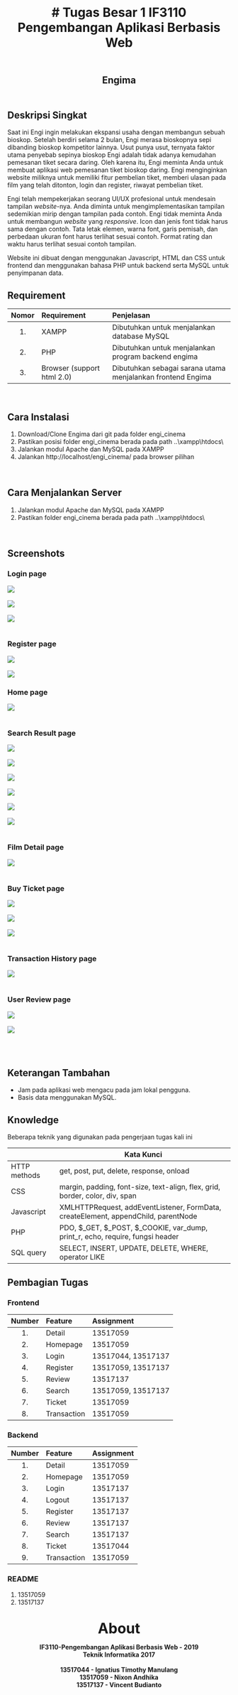 
<h1 align="center">
    <b>
        <br>
        # Tugas Besar 1 IF3110 Pengembangan Aplikasi Berbasis Web
        <br>
    </b>
</h1>

<h2 align="center">
    <b>
        <br>
        Engima
        <br>
        <br>
    </b>
</h2>

## Deskripsi Singkat

Saat ini Engi ingin melakukan ekspansi usaha dengan membangun sebuah bioskop. Setelah berdiri selama 2 bulan, Engi merasa bioskopnya sepi dibanding bioskop kompetitor lainnya. Usut punya usut, ternyata faktor utama penyebab sepinya bioskop Engi adalah tidak adanya kemudahan pemesanan tiket secara daring. Oleh karena itu, Engi meminta Anda untuk membuat aplikasi web pemesanan tiket bioskop daring. Engi menginginkan website miliknya untuk memiliki fitur pembelian tiket, memberi ulasan pada film yang telah ditonton, login dan register, riwayat pembelian tiket.

Engi telah mempekerjakan seorang UI/UX profesional untuk mendesain tampilan *website*-nya. Anda diminta untuk mengimplementasikan tampilan sedemikian mirip dengan tampilan pada contoh. Engi tidak meminta Anda untuk membangun *website* yang *responsive*. Icon dan jenis font tidak harus sama dengan contoh. Tata letak elemen, warna font, garis pemisah, dan perbedaan ukuran font harus terlihat sesuai contoh. Format rating dan waktu harus terlihat sesuai contoh tampilan.

Website ini dibuat dengan menggunakan Javascript, HTML dan CSS untuk frontend dan menggunakan bahasa PHP untuk backend serta MySQL untuk penyimpanan data.

## Requirement
| Nomor | Requirement                | Penjelasan                                                   |
|:-----:|:---------------------------|:-------------------------------------------------------------|
| 1.    | XAMPP                      | Dibutuhkan untuk menjalankan database MySQL                  |
| 2.    | PHP                        | Dibutuhkan untuk menjalankan program backend engima          |
| 3.    | Browser (support html 2.0) | Dibutuhkan sebagai sarana utama menjalankan frontend Engima  |
<br>

## Cara Instalasi
1. Download/Clone Engima dari git pada folder engi_cinema
2. Pastikan posisi folder engi_cinema berada pada path ..\xampp\htdocs\
3. Jalankan modul Apache dan MySQL pada XAMPP
4. Jalankan http://localhost/engi_cinema/ pada browser pilihan

<br>

## Cara Menjalankan Server
1. Jalankan modul Apache dan MySQL pada XAMPP
2. Pastikan folder engi_cinema berada pada path ..\xampp\htdocs\

<br>

## Screenshots

### Login page

![](screenshots/login1.png)
<br>
<br>
![](screenshots/login2.png)
<br>
<br>
![](screenshots/login3.png)
<br>
<br>

### Register page

![](screenshots/register1.png)
<br>
<br>
![](screenshots/register2.png)

### Home page

![](screenshots/homepage.png)
<br>
<br>

### Search Result page

![](screenshots/search1.png)
<br>
<br>
![](screenshots/search2.png)
<br>
<br>
![](screenshots/search3.png)
<br>
<br>
![](screenshots/search4.png)
<br>
<br>
![](screenshots/search5.png)
<br>
<br>
![](screenshots/search6.png)
<br>
<br>

### Film Detail page

![](screenshots/movieDetail.png)
<br>
<br>

### Buy Ticket page

![](screenshots/BookTicket-Noticketselected.png)
<br>
<br>
![](screenshots/BookTicket-Selectedticket.png)
<br>
<br>
![](screenshots/BookTicket-Success.png)
<br>
<br>

### Transaction History page

![](screenshots/transactions.png)
<br>
<br>

### User Review page

![](screenshots/addReview1.png)
<br>
<br>
![](screenshots/addReview2.png)
<br>
<br>

<br>

## Keterangan Tambahan

* Jam pada aplikasi web mengacu pada jam lokal pengguna.
* Basis data menggunakan MySQL.

## Knowledge

Beberapa teknik yang digunakan pada pengerjaan tugas kali ini

|              | Kata Kunci                                                                           |
| ------------ | ------------------------------------------------------------------------------------ |
| HTTP methods | get, post, put, delete, response, onload                                             |
| CSS          | margin, padding, font-size, text-align, flex, grid, border, color, div, span         |
| Javascript   | XMLHTTPRequest, addEventListener, FormData, createElement, appendChild, parentNode   |
| PHP          | PDO, $_GET, $_POST, $_COOKIE, var_dump, print_r, echo, require, fungsi header        |
| SQL query    | SELECT, INSERT, UPDATE, DELETE, WHERE, operator LIKE                                 |

## Pembagian Tugas

### Frontend
| Number | Feature     | Assignment         |
|:------:|:------------|:-------------------|
| 1.     | Detail      | 13517059           |
| 2.     | Homepage    | 13517059           |
| 3.     | Login       | 13517044, 13517137 |
| 4.     | Register    | 13517059, 13517137 |
| 5.     | Review      | 13517137           |
| 6.     | Search      | 13517059, 13517137 |
| 7.     | Ticket      | 13517059           |
| 8.     | Transaction | 13517059           |

### Backend
| Number | Feature     | Assignment         |
|:------:|:------------|:-------------------|
| 1.     | Detail      | 13517059           |
| 2.     | Homepage    | 13517059           |
| 3.     | Login       | 13517137           |
| 4.     | Logout      | 13517137           |
| 5.     | Register    | 13517137           |
| 6.     | Review      | 13517137           |
| 7.     | Search      | 13517137           |
| 8.     | Ticket      | 13517044           |
| 9.     | Transaction | 13517059           |

### README
1. 13517059
2. 13517137


<p align="center">
    <b>
        <br>
        <font size="6">
            About
        </font>
    </b>
</p>

<p align="center">
    <b>
        IF3110-Pengembangan Aplikasi Berbasis Web - 2019
        <br>
        Teknik Informatika 2017
        <br>
        <br>
        13517044 - Ignatius Timothy Manulang
        <br>
        13517059 - Nixon Andhika
        <br>
        13517137 - Vincent Budianto
    </b>
</p>